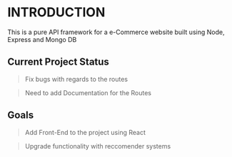 
# INTRODUCTION

This is a pure API framework for a e-Commerce website built using Node, Express and Mongo DB

## Current Project Status

> Fix bugs with regards to the routes

> Need to add Documentation for the Routes



## Goals


> Add Front-End to the project using React


> Upgrade functionality with reccomender systems 

